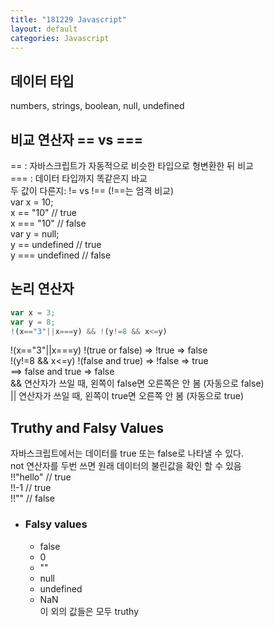 ```yaml
---
title: "181229 Javascript"
layout: default
categories: Javascript
---
```


## 데이터 타입  
numbers, strings, boolean, null, undefined  

## 비교 연산자 == vs ===  
== : 자바스크립트가 자동적으로 비슷한 타입으로 형변환한 뒤 비교  
=== : 데이터 타입까지 똑같은지 바교  
두 값이 다른지: != vs !== (!==는 엄격 비교)  
var x = 10;  
x == "10"	 // true  
x === "10"	 // false  
var y = null;  
y == undefined	 // true  
y === undefined	 // false  


## 논리 연산자  
```javascript
var x = 3;
var y = 8;
!(x=="3"||x===y) && !(y!=8 && x<=y)
```
!(x=="3"||x===y)	!(true or false) => !true => false  
!(y!=8 && x<=y) 	!(false and true) => !false => true  
==> false and true => false  
&& 연산자가 쓰일 때, 왼쪽이 false면 오른쪽은 안 봄 (자동으로 false)  
|| 연산자가 쓰일 때, 왼쪽이 true면 오른쪽 안 봄 (자동으로 true)  


## Truthy and Falsy Values  
자바스크립트에서는 데이터를 true 또는 false로 나타낼 수 있다.  
not 연산자를 두번 쓰면 원래 데이터의 불린값을 확인 할 수 있음  
!!"hello"	 // true  
!!-1	 // true  
!!""	 // false  

* ### Falsy values  
	* false  
	* 0  
	* ""  
	* null  
	* undefined  
	* NaN  
이 외의 값들은 모두 truthy  
